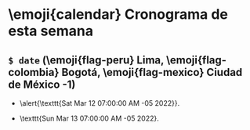 # \emoji{calendar} Cronograma de esta semana

## `$ date` (\emoji{flag-peru} Lima, \emoji{flag-colombia} Bogotá, \emoji{flag-mexico} Ciudad de México -1)

- \alert{\texttt{Sat Mar 12 07:00:00 AM -05 2022}}.

- \texttt{Sun Mar 13 07:00:00 AM -05 2022}.
